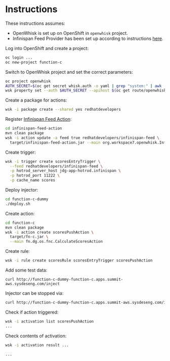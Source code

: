 # Instructions

These instructions assumes:

* OpenWhisk is set up on OpenShift in `openwhisk` project.
* Infinispan Feed Provider has been set up according to instructions
[here](https://github.com/rhdemo/infinispan-feed-provider).

Log into OpenShift and create a project:

```bash
oc login ...
oc new-project function-c
```

Switch to OpenWhisk project and set the correct parameters:

```bash
oc project openwhisk
AUTH_SECRET=$(oc get secret whisk.auth -o yaml | grep "system:" | awk '{print $2}' | base64 --decode)
wsk property set --auth $AUTH_SECRET --apihost $(oc get route/openwhisk --template="{{.spec.host}}")
```

Create a package for actions:

```bash
wsk -i package create --shared yes redhatdevelopers
```

Register
[Infinispan Feed Action](https://github.com/rhdemo/infinispan-feed-action):

```bash
cd infinispan-feed-action
mvn clean package
wsk -i action update -a feed true redhatdevelopers/infinispan-feed \
  target/infinispan-feed-action.jar --main org.workspace7.openwhisk.InfinispanFeedAction
```

Create trigger:

```bash
wsk -i trigger create scoresEntryTrigger \
  --feed redhatdevelopers/infinispan-feed \
  -p hotrod_server_host jdg-app-hotrod.infinispan \
  -p hotrod_port 11222 \
  -p cache_name scores
```

Deploy injector:

```bash
cd function-c-dummy
./deploy.sh
```

Create action:

```bash
cd function-c
mvn clean package
wsk -i action create scoresPushAction \
  target/fn-c.jar \
  --main fn.dg.os.fnc.CalculateScoresAction
```

Create rule:

```bash
wsk -i rule create scoresRule scoresEntryTrigger scoresPushAction
```

Add some test data:

```
curl http://function-c-dummy-function-c.apps.summit-aws.sysdeseng.com/inject
```

Injector can be stopped via:

```bash
curl http://function-c-dummy-function-c.apps.summit-aws.sysdeseng.com/inject/stop
```

Check if action triggered:

```bash
wsk -i activation list scoresPushAction
...
```

Check contents of activation:

```bash
wsk -i activation result ...

...
```

